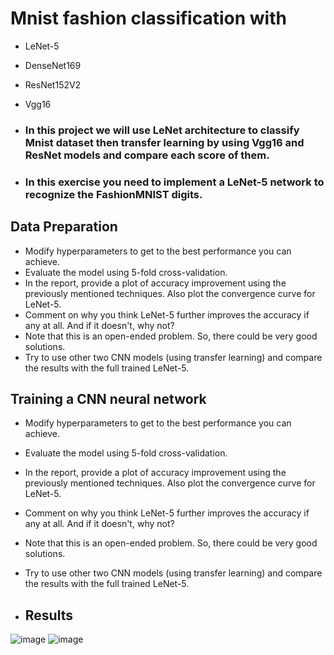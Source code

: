 # Mnist fashion classification with 
 - LeNet-5
 - DenseNet169
 - ResNet152V2
 - Vgg16

 - ### In this project we will use LeNet architecture to classify Mnist dataset then transfer learning by using Vgg16 and ResNet models and compare each score of them.
 - ### In this exercise you need to implement a LeNet-5 network to recognize the FashionMNIST digits.
 
 ## Data Preparation
   * Modify hyperparameters to get to the best performance you can achieve.
   * Evaluate the model using 5-fold cross-validation.
   * In the report, provide a plot of accuracy improvement using the previously mentioned techniques. Also plot the convergence curve for LeNet-5.
   * Comment on why you think LeNet-5 further improves the accuracy if any at all. And if it doesn't, why not?
   * Note that this is an open-ended problem. So, there could be very good solutions.
   * Try to use other two CNN models (using transfer learning) and compare the results with the full trained LeNet-5.

 
 ## Training a CNN neural network
   * Modify hyperparameters to get to the best performance you can achieve.
   * Evaluate the model using 5-fold cross-validation.
   * In the report, provide a plot of accuracy improvement using the previously mentioned techniques. Also plot the convergence curve for LeNet-5.
   * Comment on why you think LeNet-5 further improves the accuracy if any at all. And if it doesn't, why not?
   * Note that this is an open-ended problem. So, there could be very good solutions.
   * Try to use other two CNN models (using transfer learning) and compare the results with the full trained LeNet-5.


* ## **Results**

 ![image](https://user-images.githubusercontent.com/68587770/202895373-47741ed9-e310-4373-8927-ca94f7864ed1.png)
 ![image](https://user-images.githubusercontent.com/68587770/202895407-779aa89c-690b-4eb9-ab15-fb667871702a.png)


